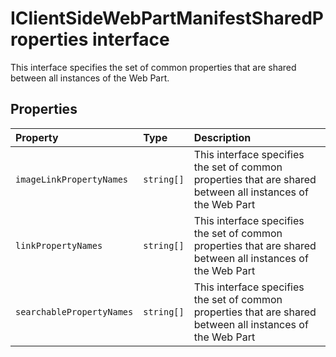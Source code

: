 # IClientSideWebPartManifestSharedProperties interface





This interface specifies the set of common properties that are shared between all instances of the Web Part. 



## Properties

| Property	   | Type	| Description|
|:-------------|:-------|:-----------|
|`imageLinkPropertyNames`      | `string[]` | This interface specifies the set of common properties that are shared between all instances of the Web Part |
|`linkPropertyNames`      | `string[]` | This interface specifies the set of common properties that are shared between all instances of the Web Part |
|`searchablePropertyNames`      | `string[]` | This interface specifies the set of common properties that are shared between all instances of the Web Part |





